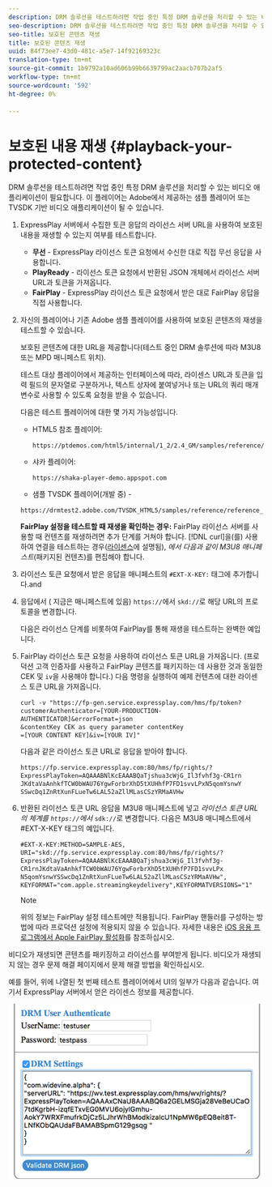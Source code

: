 ```yaml
---
description: DRM 솔루션을 테스트하려면 작업 중인 특정 DRM 솔루션을 처리할 수 있는 비디오 애플리케이션이 필요합니다. 이 플레이어는 Adobe에서 제공하는 샘플 플레이어 또는 TVSDK 기반 비디오 애플리케이션이 될 수 있습니다.
seo-description: DRM 솔루션을 테스트하려면 작업 중인 특정 DRM 솔루션을 처리할 수 있는 비디오 애플리케이션이 필요합니다. 이 플레이어는 Adobe에서 제공하는 샘플 플레이어 또는 TVSDK 기반 비디오 애플리케이션이 될 수 있습니다.
seo-title: 보호된 콘텐츠 재생
title: 보호된 콘텐츠 재생
uuid: 84f73ee7-43d0-481c-a5e7-14f92169323c
translation-type: tm+mt
source-git-commit: 1b9792a10ad606b99b6639799ac2aacb707b2af5
workflow-type: tm+mt
source-wordcount: '592'
ht-degree: 0%

---
```



# 보호된 내용 재생 {#playback-your-protected-content}

DRM 솔루션을 테스트하려면 작업 중인 특정 DRM 솔루션을 처리할 수 있는 비디오 애플리케이션이 필요합니다. 이 플레이어는 Adobe에서 제공하는 샘플 플레이어 또는 TVSDK 기반 비디오 애플리케이션이 될 수 있습니다.

1. ExpressPlay 서버에서 수집한 토큰 응답의 라이선스 서버 URL을 사용하여 보호된 내용을 재생할 수 있는지 여부를 테스트합니다.

   * **무선**  - ExpressPlay 라이선스 토큰 요청에서 수신한 대로 직접 무선 응답을 사용합니다.
   * **PlayReady**  - 라이선스 토큰 요청에서 반환된 JSON 개체에서 라이선스 서버 URL과 토큰을 가져옵니다.
   * **FairPlay**  - ExpressPlay 라이선스 토큰 요청에서 받은 대로 FairPlay 응답을 직접 사용합니다.

1. 자신의 플레이어나 기존 Adobe 샘플 플레이어를 사용하여 보호된 콘텐츠의 재생을 테스트할 수 있습니다.

   보호된 콘텐츠에 대한 URL을 제공합니다(테스트 중인 DRM 솔루션에 따라 M3U8 또는 MPD 매니페스트 위치).

   테스트 대상 플레이어에서 제공하는 인터페이스에 따라, 라이센스 URL과 토큰을 입력 필드의 문자열로 구분하거나, 텍스트 상자에 붙여넣거나 또는 URL의 쿼리 매개 변수로 사용할 수 있도록 요청을 받을 수 있습니다.

   다음은 테스트 플레이어에 대한 몇 가지 가능성입니다.

   * HTML5 참조 플레이어:

      ```
      https://ptdemos.com/html5/internal/1_2/2.4_GM/samples/reference/reference_player.html
      ```

   * 샤카 플레이어:

      ```
      https://shaka-player-demo.appspot.com
      ```

   * 샘플 TVSDK 플레이어(개발 중) -

   ```
   https://drmtest2.adobe.com/TVSDK_HTML5/samples/reference/reference_player.html
   ```

   **FairPlay 설정을 테스트할 때 재생을 확인하는 경우:** FairPlay 라이선스 서버를 사용할 때 컨텐츠를 재생하려면 추가 단계를 거쳐야 합니다. [!DNL curl]을(를) 사용하여 연결을 테스트하는 경우([라이센스](../../multi-drm-workflows/quick-start/handle-the-licensing.md)에 설명됨), *에서 다음과 같이 M3U8 매니페스트*(패키지된 컨텐츠)를 편집해야 합니다.

1. 라이선스 토큰 요청에서 받은 응답을 매니페스트의 `#EXT-X-KEY:` 태그에 추가합니다.and
1. 응답에서 ( 지금은 매니페스트에 있음) `https://`에서 `skd://`로 해당 URL의 프로토콜을 변경합니다.

   다음은 라이선스 단계를 비롯하여 FairPlay를 통해 재생을 테스트하는 완벽한 예입니다.

1. FairPlay 라이선스 토큰 요청을 사용하여 라이선스 토큰 URL을 가져옵니다. (프로덕션 고객 인증자를 사용하고 FairPlay 콘텐츠를 패키지하는 데 사용한 것과 동일한 CEK 및 `iv`을 사용해야 합니다.) 다음 명령을 실행하여 예제 컨텐츠에 대한 라이센스 토큰 URL을 가져옵니다.

   ```
   curl -v "https://fp-gen.service.expressplay.com/hms/fp/token? 
   customerAuthenticator=[YOUR-PRODUCTION-AUTHENTICATOR]&errorFormat=json 
   &contentKey CEK as query parameter contentKey 
   =[YOUR CONTENT KEY]&iv=[YOUR IV]"
   ```

   다음과 같은 라이선스 토큰 URL로 응답을 받아야 합니다.

   ```
   https://fp.service.expressplay.com:80/hms/fp/rights/? 
   ExpressPlayToken=AQAAABNlKcEAAABQaTjshua3cWjG_Il3fvhf3g-CR1rn 
   JKdtaVaAnhkfTCW0bWAU76YgwForbrXhD5tXUHhfP7FD1svvLPxN5qomYsnwY 
   SSwcDq1ZnRtXunFLueTw6LAL52aZllMLasCSzYRMaAVHw 
   ```

1. 반환된 라이선스 토큰 URL 응답을 M3U8 매니페스트에 넣고 *라이선스 토큰 URL의 체계를 `https://`에서* `sdk://`로 변경합니다. 다음은 M3U8 매니페스트에서 #EXT-X-KEY 태그의 예입니다.

   ```
   #EXT-X-KEY:METHOD=SAMPLE-AES, 
   URI="skd://fp.service.expressplay.com:80/hms/fp/rights/? 
   ExpressPlayToken=AQAAABNlKcEAAABQaTjshua3cWjG_Il3fvhf3g- 
   CR1rnJKdtaVaAnhkfTCW0bWAU76YgwForbrXhD5tXUHhfP7FD1svvLPx 
   N5qomYsnwYSSwcDq1ZnRtXunFLueTw6LAL52aZllMLasCSzYRMaAVHw", 
   KEYFORMAT="com.apple.streamingkeydelivery",KEYFORMATVERSIONS="1"
   ```

   >[!NOTE]
   >
   >위의 정보는 FairPlay 설정 테스트에만 적용됩니다. FairPlay 핸들러를 구성하는 방법에 따라 프로덕션 설정에 적용되지 않을 수 있습니다. 자세한 내용은 [iOS 응용 프로그램에서 Apple FairPlay 활성화](../../../programming/tvsdk-3x-ios-prog/ios-3x-drm-content-security/ios-3x-apple-fairplay-tvsdk.md)를 참조하십시오.

비디오가 재생되면 콘텐츠를 패키징하고 라이선스를 부여받게 됩니다. 비디오가 재생되지 않는 경우 문제 해결 페이지에서 문제 해결 방법을 확인하십시오.

<!--<a id="example_603D92A1F3924467B5D66EC862B8F59C"></a>-->

예를 들어, 위에 나열된 첫 번째 테스트 플레이어에서 UI의 일부가 다음과 같습니다. 여기서 ExpressPlay 서버에서 얻은 라이센스 정보를 제공합니다.

<!--<a id="fig_zjy_q2c_rw"></a>-->

![](assets/sample-player-drm-settings-web.png)
